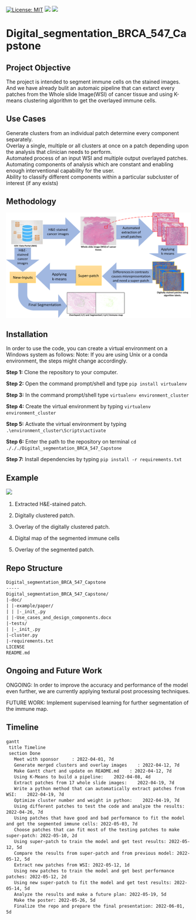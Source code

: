 [![License: MIT](https://img.shields.io/badge/License-MIT-yellow.svg)](https://opensource.org/licenses/MIT)
<img src="https://img.shields.io/badge/Windows-0078D6?style=for-the-badge&logo=windows&logoColor=white" />
<img src="https://img.shields.io/badge/Python-FFD43B?style=for-the-badge&logo=python&logoColor=blue" />

# Digital_segmentation_BRCA_547_Capstone

## Project Objective
The project is intended to segment immune cells on the stained images. And we have already bulit an automaic pipeline that 
can extarct every patches from the Whole slide Image(WSI) of cancer tissue and using K-means clustering algorithm to get the 
overlayed immune cells.

## Use Cases
Generate clusters from an individual patch determine every component separately.</br>
Overlay a single, multiple or all clusters at once on a patch depending upon the analysis that clinician needs to perform.</br>
Automated process of an input WSI and multiple output overlayed patches.</br>
Automating components of analysis which are constant and enabling enough interventional capability for the user.</br>
Ability to classify different components within a particular subcluster of interest (if any exists)</br>

## Methodology
<img src=https://github.com/ViditShah98/Digital_segmentation_BRCA_547_Capstone/blob/main/Picture2.png />

## Installation
In order to use the code, you can create a virtual environment on a Windows system as follows:
Note: If you are using Unix or a conda environment, the steps might change accordingly.

**Step 1:** Clone the repository to your computer.

**Step 2:** Open the command prompt/shell and type `pip install virtualenv`

**Step 3:** In the command prompt/shell type `virtualenv environment_cluster`

**Step 4:** Create the virtual environment by typing `virtualenv environment_cluster`

**Step 5:** Activate the virtual environment by typing `.\environment_cluster\Scripts\activate`

**Step 6:** Enter the path to the repository on terminal `cd ./././Digital_segmentation_BRCA_547_Capstone`

**Step 7:** Install dependencies by typing `pip install -r requirements.txt`

## Example
<img src=https://github.com/ViditShah98/Digital_segmentation_BRCA_547_Capstone/blob/main/Picture1.png />

1. Extracted H&E-stained patch.

2. Digitally clustered patch.

3. Overlay of the digitally clustered patch.

4. Digital map of the segmented immune cells

5. Overlay of the segmented patch.

## Repo Structure
```
Digital_segmentation_BRCA_547_Capstone
-----
Digital_segmentation_BRCA_547_Capstone/
|-doc/
| |-example/paper/
| | |-_init_.py
| |-Use_cases_and_design_components.docx
|-tests/
| |-_init_.py  
|-cluster.py
|-requirements.txt
LICENSE
README.md
```
## Ongoing and Future Work
ONGOING: In order to improve the accuracy and performance of the model even further, we are currently applying textural post 
processing techniques.
 
FUTURE WORK: Implement supervised learning for further segmentation of the immune map.


## Timeline
```mermaid
gantt
 title Timeline
 section Done
   Meet with sponsor     : 2022-04-01, 7d
   Generate merged clusters and overlay images    : 2022-04-12, 7d
   Make Gantt chart and update on README.md    : 2022-04-12, 7d
   Using K-Means to build a pipeline:    2022-04-08, 4d
   Extract patches from 17 whole slide images:    2022-04-19, 7d
   Write a python method that can automatically extract patches from WSI:    2022-04-19, 7d
   Optimize cluster number and weight in python:    2022-04-19, 7d
   Using different patches to test the code and analyze the results:  2022-04-26, 7d
   Using patches that have good and bad performance to fit the model and get the segmented immune cells: 2022-05-03, 7d
   Choose patches that can fit most of the testing patches to make super-patch: 2022-05-10, 2d
   Using super-patch to train the model and get test results: 2022-05-12, 5d
   Compare the results from super-patch and from previous model: 2022-05-12, 5d
   Extract new patches from WSI: 2022-05-12, 1d
   Using new patches to train the model and get best performance patches: 2022-05-12, 2d
   Using new super-patch to fit the model and get test results: 2022-05-14, 5d
   Analyze the results and make a future plan: 2022-05-19, 5d
   Make the poster: 2022-05-26, 5d
   Finalize the repo and prepare the final presentation: 2022-06-01, 5d
 
```
